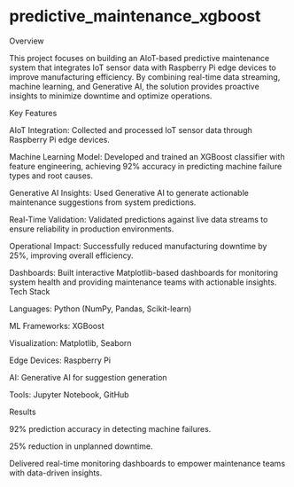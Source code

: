 # predictive_maintenance_xgboost
Overview

This project focuses on building an AIoT-based predictive maintenance system that integrates IoT sensor data with Raspberry Pi edge devices to improve manufacturing efficiency. By combining real-time data streaming, machine learning, and Generative AI, the solution provides proactive insights to minimize downtime and optimize operations.

Key Features

AIoT Integration: Collected and processed IoT sensor data through Raspberry Pi edge devices.

Machine Learning Model: Developed and trained an XGBoost classifier with feature engineering, achieving 92% accuracy in predicting machine failure types and root causes.

Generative AI Insights: Used Generative AI to generate actionable maintenance suggestions from system predictions.

Real-Time Validation: Validated predictions against live data streams to ensure reliability in production environments.

Operational Impact: Successfully reduced manufacturing downtime by 25%, improving overall efficiency.

Dashboards: Built interactive Matplotlib-based dashboards for monitoring system health and providing maintenance teams with actionable insights.
Tech Stack

Languages: Python (NumPy, Pandas, Scikit-learn)

ML Frameworks: XGBoost

Visualization: Matplotlib, Seaborn

Edge Devices: Raspberry Pi

AI: Generative AI for suggestion generation

Tools: Jupyter Notebook, GitHub

Results

92% prediction accuracy in detecting machine failures.

25% reduction in unplanned downtime.

Delivered real-time monitoring dashboards to empower maintenance teams with data-driven insights.
